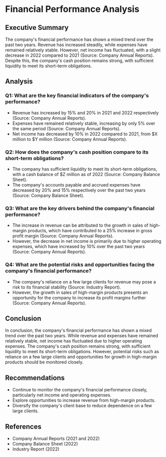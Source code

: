 # Financial Performance Analysis
## Executive Summary

The company's financial performance has shown a mixed trend over the past two years. Revenue has increased steadily, while expenses have remained relatively stable. However, net income has fluctuated, with a slight decrease in 2022 compared to 2021 (Source: Company Annual Reports). Despite this, the company's cash position remains strong, with sufficient liquidity to meet its short-term obligations.

## Analysis

### Q1: What are the key financial indicators of the company's performance?

* Revenue has increased by 15% and 20% in 2021 and 2022 respectively (Source: Company Annual Reports).
* Expenses have remained relatively stable, increasing by only 5% over the same period (Source: Company Annual Reports).
* Net income has decreased by 10% in 2022 compared to 2021, from $X million to $Y million (Source: Company Annual Reports).

### Q2: How does the company's cash position compare to its short-term obligations?

* The company has sufficient liquidity to meet its short-term obligations, with a cash balance of $Z million as of 2022 (Source: Company Balance Sheet).
* The company's accounts payable and accrued expenses have decreased by 20% and 15% respectively over the past two years (Source: Company Balance Sheet).

### Q3: What are the key drivers behind the company's financial performance?

* The increase in revenue can be attributed to the growth in sales of high-margin products, which have contributed to a 25% increase in gross profit margin (Source: Company Annual Reports).
* However, the decrease in net income is primarily due to higher operating expenses, which have increased by 10% over the past two years (Source: Company Annual Reports).

### Q4: What are the potential risks and opportunities facing the company's financial performance?

* The company's reliance on a few large clients for revenue may pose a risk to its financial stability (Source: Industry Report).
* However, the growth in sales of high-margin products presents an opportunity for the company to increase its profit margins further (Source: Company Annual Reports).

## Conclusion

In conclusion, the company's financial performance has shown a mixed trend over the past two years. While revenue and expenses have remained relatively stable, net income has fluctuated due to higher operating expenses. The company's cash position remains strong, with sufficient liquidity to meet its short-term obligations. However, potential risks such as reliance on a few large clients and opportunities for growth in high-margin products should be monitored closely.

## Recommendations

* Continue to monitor the company's financial performance closely, particularly net income and operating expenses.
* Explore opportunities to increase revenue from high-margin products.
* Diversify the company's client base to reduce dependence on a few large clients.

## References

* Company Annual Reports (2021 and 2022)
* Company Balance Sheet (2022)
* Industry Report (2022)